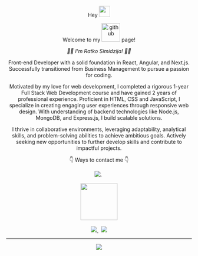<p align="center"> Hey  <img src="https://raw.githubusercontent.com/MartinHeinz/MartinHeinz/master/wave.gif" width="30px"> </p>
<p align="center">Welcome to my <img width=50 src="https://github.githubassets.com/images/modules/logos_page/Octocat.png"  alt="github"/> page!</p>
<p align="center"><i>👨‍💻 I'm Ratko Simidzija! 🙋‍♂️</i></p>

<p align="center">
  Front-end Developer with a solid foundation in React, Angular, and Next.js. Successfully transitioned from Business Management to pursue a passion for coding.
</p>
<p align="center">
Motivated by my love for web development, I completed a rigorous 1-year Full Stack Web Development course and have gained 2 years of professional experience. Proficient in HTML, CSS and JavaScript, I specialize in creating engaging user experiences through responsive web design. With understanding of backend technologies like Node.js, MongoDB, and Express.js, I build scalable solutions.
</p>
<p align="center">
  I thrive in collaborative environments, leveraging adaptability, analytical skills, and problem-solving abilities to achieve ambitious goals. Actively seeking new opportunities to further develop skills and contribute to impactful projects.
</p>
<p align="center">👇 Ways to contact me 👇</p>
<div align="center">  
<a href="https://linkedin.com/in/ratkosimidzija" target="_blank">
  <img align="center" src="https://img.shields.io/badge/LinkedIn-0077B5?style=for-the-badge&logo=linkedin&logoColor=white" />
</a> &nbsp;
</div>
<br/>
<div align="center">  
<a href="#">
  <img align="center" width="100" src="https://camo.githubusercontent.com/ec0df7b334d15078e980be8f26f35f1bd6f004eaa4a121db42fed361360c1817/68747470733a2f2f6d656469612e67697068792e636f6d2f6d656469612f4c6e516a7057614f4e386e68723231764e572f67697068792e676966" />
</a> 
</div>
<br/>
<div align="center"> 
<a href="mailto:simidzija.r@gmail.com" target="_blank">
  <img src="https://img.shields.io/badge/mail-007aff?style=for-the-badge&logo=icloud&logoColor=white" />
</a>  &nbsp;
<a href="https://t.me/ratko_s" target="_blank">
  <img src="https://img.shields.io/badge/Telegram-2CA5E0?style=for-the-badge&logo=telegram&logoColor=white" />
</a>  
</div>
<hr/>
  
<div align="center">
<a href="https://github.com/sixra/github-readme-stats">
  <img card_width=450 align="center" src="https://github-readme-stats.vercel.app/api/top-langs/?username=sixra&layout=compact&bg_color=66000000&text_color=5D6D7E&title_color=0078FF&border_color=66000000&langs_count=6" />
</a> 
</div>
